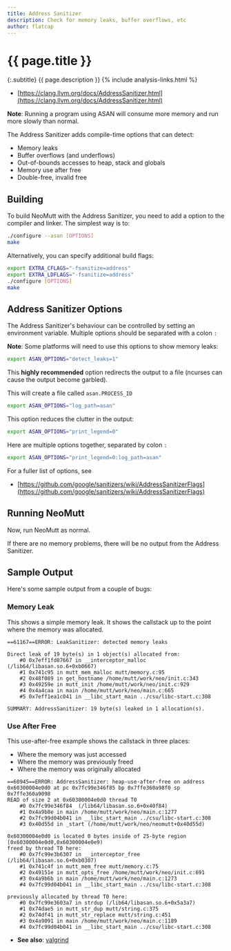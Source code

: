 ```yaml
---
title: Address Sanitizer
description: Check for memory leaks, buffer overflows, etc
author: flatcap
---
```


# {{ page.title }}

{:.subtitle}
{{ page.description }}
{% include analysis-links.html %}

- [https://clang.llvm.org/docs/AddressSanitizer.html](https://clang.llvm.org/docs/AddressSanitizer.html)

**Note**: Running a program using ASAN will consume more memory and run more slowly than normal.

The Address Sanitizer adds compile-time options that can detect:

- Memory leaks
- Buffer overflows (and underflows)
- Out-of-bounds accesses to heap, stack and globals
- Memory use after free
- Double-free, invalid free

## Building

To build NeoMutt with the Address Sanitizer, you need to add a option to the compiler and linker.
The simplest way is to:

```sh
./configure --asan [OPTIONS]
make
```

Alternatively, you can specify additional build flags:

```sh
export EXTRA_CFLAGS="-fsanitize=address"
export EXTRA_LDFLAGS="-fsanitize=address"
./configure [OPTIONS]
make
```

## Address Sanitizer Options

The Address Sanitizer's behaviour can be controlled by setting an environment variable.
Multiple options should be separated with a colon `:`

**Note**: Some platforms will need to use this options to show memory leaks:

```sh
export ASAN_OPTIONS="detect_leaks=1"
```

This **highly recommended** option redirects the output to a file
(ncurses can cause the output become garbled).

This will create a file called `asan.PROCESS_ID`

```sh
export ASAN_OPTIONS="log_path=asan"
```

This option reduces the clutter in the output:

```sh
export ASAN_OPTIONS="print_legend=0"
```

Here are multiple options together, separated by colon `:`

```sh
export ASAN_OPTIONS="print_legend=0:log_path=asan"
```

For a fuller list of options, see

- [https://github.com/google/sanitizers/wiki/AddressSanitizerFlags](https://github.com/google/sanitizers/wiki/AddressSanitizerFlags)

## Running NeoMutt

Now, run NeoMutt as normal.

If there are no memory problems, there will be no output from the Address Sanitizer.

## Sample Output

Here's some sample output from a couple of bugs:

### Memory Leak

This shows a simple memory leak.
It shows the callstack up to the point where the memory was allocated.

```reply
==61167==ERROR: LeakSanitizer: detected memory leaks

Direct leak of 19 byte(s) in 1 object(s) allocated from:
    #0 0x7eff1fd87667 in __interceptor_malloc (/lib64/libasan.so.6+0xb0667)
    #1 0x741c95 in mutt_mem_malloc mutt/memory.c:95
    #2 0x48f089 in get_hostname /home/mutt/work/neo/init.c:343
    #3 0x49259e in mutt_init /home/mutt/work/neo/init.c:929
    #4 0x4a4caa in main /home/mutt/work/neo/main.c:665
    #5 0x7eff1ea1c041 in __libc_start_main ../csu/libc-start.c:308

SUMMARY: AddressSanitizer: 19 byte(s) leaked in 1 allocation(s).
```

### Use After Free

This use-after-free example shows the callstack in three places:

- Where the memory was just accessed
- Where the memory was previously freed
- Where the memory was originally allocated

```reply
==60945==ERROR: AddressSanitizer: heap-use-after-free on address 0x60300004e0d0 at pc 0x7fc99e346f85 bp 0x7ffe360a98f0 sp 0x7ffe360a9098
READ of size 2 at 0x60300004e0d0 thread T0
    #0 0x7fc99e346f84  (/lib64/libasan.so.6+0x40f84)
    #1 0x4a9b8e in main /home/mutt/work/neo/main.c:1277
    #2 0x7fc99d04b041 in __libc_start_main ../csu/libc-start.c:308
    #3 0x40d55d in _start (/home/mutt/work/neo/neomutt+0x40d55d)

0x60300004e0d0 is located 0 bytes inside of 25-byte region [0x60300004e0d0,0x60300004e0e9)
freed by thread T0 here:
    #0 0x7fc99e3b6307 in __interceptor_free (/lib64/libasan.so.6+0xb0307)
    #1 0x741c4f in mutt_mem_free mutt/memory.c:75
    #2 0x49151e in mutt_opts_free /home/mutt/work/neo/init.c:691
    #3 0x4a9b6b in main /home/mutt/work/neo/main.c:1273
    #4 0x7fc99d04b041 in __libc_start_main ../csu/libc-start.c:308

previously allocated by thread T0 here:
    #0 0x7fc99e3603a7 in strdup (/lib64/libasan.so.6+0x5a3a7)
    #1 0x74dae5 in mutt_str_dup mutt/string.c:375
    #2 0x74df41 in mutt_str_replace mutt/string.c:451
    #3 0x4a9091 in main /home/mutt/work/neo/main.c:1189
    #4 0x7fc99d04b041 in __libc_start_main ../csu/libc-start.c:308
```

- **See also**: [valgrind](valgrind)

